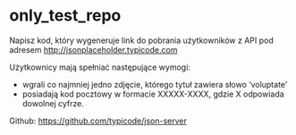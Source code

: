 # only_test_repo

Napisz kod, który wygeneruje link do pobrania użytkowników z API pod adresem http://jsonplaceholder.typicode.com

Użytkownicy mają spełniać następujące wymogi:
- wgrali co najmniej jedno zdjęcie, którego tytuł zawiera słowo ‘voluptate’
- posiadają kod pocztowy w formacie XXXXX-XXXX, gdzie X odpowiada dowolnej cyfrze.

Github: https://github.com/typicode/json-server